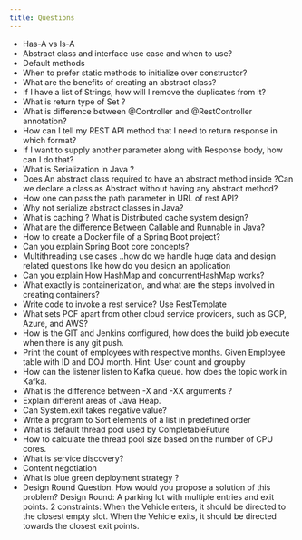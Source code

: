 ```yaml
---
title: Questions
---
```


- Has-A vs Is-A
- Abstract class and interface use case and when to use?
- Default methods
- When to prefer static methods to initialize over constructor?
- What are the benefits of creating an abstract class? 
- If I have a list of Strings, how will I remove the duplicates from it? 
- What is return type of Set ? 
- What is difference between @Controller and @RestController annotation? 
- How can I tell my REST API method that I need to return response in which format? 
- If I want to supply another parameter along with Response body, how can I do that? 
- What is Serialization in Java ? 
- Does An abstract class required to have an abstract method inside ?Can we declare a class as Abstract without having any abstract method? 
- How one can pass the path parameter in URL of rest API? 
- Why not serialize abstract classes in Java?
- What is caching ? What is Distributed cache system design? 
- What are the difference Between Callable and Runnable in Java? 
- How to create a Docker file of a Spring Boot project? 
- Can you explain Spring Boot core concepts? 
- Multithreading use cases ..how do we handle huge data and design related questions like how do you design an application 
- Can you explain How HashMap and concurrentHashMap works? 
- What exactly is containerization, and what are the steps involved in creating containers? 
- Write code to invoke a rest service? Use RestTemplate 
- What sets PCF apart from other cloud service providers, such as GCP, Azure, and AWS? 
- How is the GIT and Jenkins configured, how does the build job execute when there is any git push. 
- Print the count of employees with respective months. Given Employee table with ID and DOJ month. Hint: User count and groupby 
- How can the listener listen to Kafka queue. how does the topic work in Kafka. 
- What is the difference between -X and -XX arguments ? 
- Explain different areas of Java Heap. 
- Can System.exit takes negative value? 
- Write a program to Sort elements of a list in predefined order 
- What is default thread pool used by CompletableFuture 
- How to calculate the thread pool size based on the number of CPU cores. 
- What is service discovery? 
- Content negotiation
- What is blue green deployment strategy ? 
- Design Round Question. How would you propose a solution of this problem?
Design Round: A parking lot with multiple entries and exit points. 2 constraints:
When the Vehicle enters, it should be directed to the closest empty slot.
When the Vehicle exits, it should be directed towards the closest exit points.
